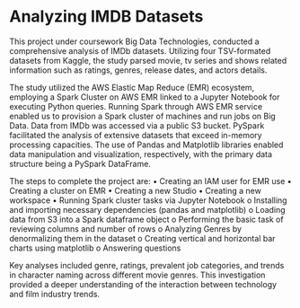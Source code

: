 # Analyzing IMDB Datasets
This project under coursework Big Data Technologies, conducted a comprehensive analysis of IMDb datasets. Utilizing four TSV-formated datasets from Kaggle, the study parsed movie, tv series and shows related information such as ratings, genres, release dates, and actors details.

The study utilized the AWS Elastic Map Reduce (EMR) ecosystem, employing a Spark Cluster on AWS EMR linked to a Jupyter Notebook for executing Python queries. Running Spark through AWS EMR service enabled us to provision a Spark cluster of machines and run jobs on Big Data. Data from IMDb was accessed via a public S3 bucket. PySpark facilitated the analysis of extensive datasets that exceed in-memory processing capacities. The use of Pandas and Matplotlib libraries enabled data manipulation and visualization, respectively, with the primary data structure being a PySpark DataFrame.

The steps to complete the project are:
• Creating an IAM user for EMR use
• Creating a cluster on EMR
• Creating a new Studio
• Creating a new workspace
• Running Spark cluster tasks via Jupyter Notebook
  o Installing and importing necessary dependencies (pandas and matplotlib) 
  o Loading data from S3 into a Spark dataframe object
  o Performing the basic task of reviewing columns and number of rows
  o Analyzing Genres by denormalizing them in the dataset
  o Creating vertical and horizontal bar charts using matplotlib 
  o Answering questions

Key analyses included genre, ratings, prevalent job categories, and trends in character naming across different movie genres. This investigation provided a deeper understanding of the interaction between technology and film industry trends.